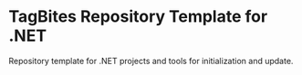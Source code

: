 # TagBites Repository Template for .NET

Repository template for .NET projects and tools for initialization and update.
